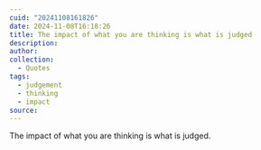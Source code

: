 ```yaml
---
cuid: "20241108161826"
date: 2024-11-08T16:18:26
title: The impact of what you are thinking is what is judged
description: 
author: 
collection:
  - Quotes
tags:
  - judgement
  - thinking
  - impact
source:
---
```

The impact of what you are thinking is what is judged.